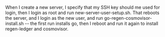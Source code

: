 When I create a new server, I specify that my SSH key should me used for login, then I login as root and run new-server-user-setup.sh. That reboots the server, and I login as the new user, and run go-regen-cosmovisor-install.sh -- the first run installs go, then I reboot and run it again to install regen-ledger and cosmovisor.
